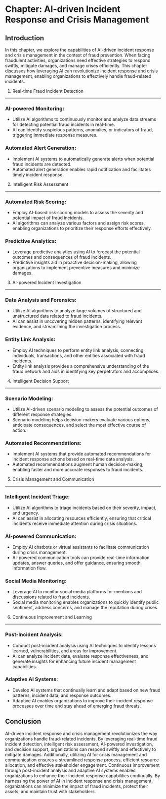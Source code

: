 Chapter: AI-driven Incident Response and Crisis Management
==========================================================

Introduction
------------

In this chapter, we explore the capabilities of AI-driven incident response and crisis management in the context of fraud prevention. When facing fraudulent activities, organizations need effective strategies to respond swiftly, mitigate damages, and manage crises efficiently. This chapter discusses how leveraging AI can revolutionize incident response and crisis management, enabling organizations to effectively handle fraud-related incidents.

1. Real-time Fraud Incident Detection
-------------------------------------

### AI-powered Monitoring:

* Utilize AI algorithms to continuously monitor and analyze data streams for detecting potential fraud incidents in real-time.
* AI can identify suspicious patterns, anomalies, or indicators of fraud, triggering immediate response measures.

### Automated Alert Generation:

* Implement AI systems to automatically generate alerts when potential fraud incidents are detected.
* Automated alert generation enables rapid notification and facilitates timely incident response.

2. Intelligent Risk Assessment
------------------------------

### Automated Risk Scoring:

* Employ AI-based risk scoring models to assess the severity and potential impact of fraud incidents.
* AI algorithms can analyze various factors and assign risk scores, enabling organizations to prioritize their response efforts effectively.

### Predictive Analytics:

* Leverage predictive analytics using AI to forecast the potential outcomes and consequences of fraud incidents.
* Predictive insights aid in proactive decision-making, allowing organizations to implement preventive measures and minimize damages.

3. AI-powered Incident Investigation
------------------------------------

### Data Analysis and Forensics:

* Utilize AI algorithms to analyze large volumes of structured and unstructured data related to fraud incidents.
* AI can assist in uncovering hidden patterns, identifying relevant evidence, and streamlining the investigation process.

### Entity Link Analysis:

* Employ AI techniques to perform entity link analysis, connecting individuals, transactions, and other entities associated with fraud incidents.
* Entity link analysis provides a comprehensive understanding of the fraud network and aids in identifying key perpetrators and accomplices.

4. Intelligent Decision Support
-------------------------------

### Scenario Modeling:

* Utilize AI-driven scenario modeling to assess the potential outcomes of different response strategies.
* Scenario modeling helps decision-makers evaluate various options, anticipate consequences, and select the most effective course of action.

### Automated Recommendations:

* Implement AI systems that provide automated recommendations for incident response actions based on real-time data analysis.
* Automated recommendations augment human decision-making, enabling faster and more accurate responses to fraud incidents.

5. Crisis Management and Communication
--------------------------------------

### Intelligent Incident Triage:

* Utilize AI algorithms to triage incidents based on their severity, impact, and urgency.
* AI can assist in allocating resources efficiently, ensuring that critical incidents receive immediate attention during crisis situations.

### AI-powered Communication:

* Employ AI chatbots or virtual assistants to facilitate communication during crisis management.
* AI-powered communication tools can provide real-time information updates, answer queries, and offer guidance, ensuring smooth information flow.

### Social Media Monitoring:

* Leverage AI to monitor social media platforms for mentions and discussions related to fraud incidents.
* Social media monitoring enables organizations to quickly identify public sentiment, address concerns, and manage the reputation during crises.

6. Continuous Improvement and Learning
--------------------------------------

### Post-Incident Analysis:

* Conduct post-incident analysis using AI techniques to identify lessons learned, vulnerabilities, and areas for improvement.
* AI can analyze incident data, evaluate response effectiveness, and generate insights for enhancing future incident management capabilities.

### Adaptive AI Systems:

* Develop AI systems that continually learn and adapt based on new fraud patterns, incident data, and response outcomes.
* Adaptive AI enables organizations to improve their incident response processes over time and stay ahead of emerging fraud threats.

Conclusion
----------

AI-driven incident response and crisis management revolutionizes the way organizations handle fraud-related incidents. By leveraging real-time fraud incident detection, intelligent risk assessment, AI-powered investigation, and decision support, organizations can respond swiftly and effectively to mitigate damages. Additionally, utilizing AI for crisis management and communication ensures a streamlined response process, efficient resource allocation, and effective stakeholder engagement. Continuous improvement through post-incident analysis and adaptive AI systems enables organizations to enhance their incident response capabilities continually. By harnessing the power of AI in incident response and crisis management, organizations can minimize the impact of fraud incidents, protect their assets, and maintain trust with stakeholders.
